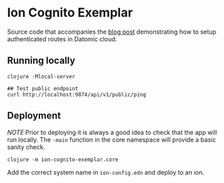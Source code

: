 # Ion Cognito Exemplar

Source code that accompanies the [blog post](http://www.jarrodctaylor.com/posts/Cognito-Authentication-For-Datomic-Cloud/) demonstrating how to setup
authenticated routes in Datomic cloud.

## Running locally

``` shell
clojure -Mlocal-server

## Test public endpoint
curl http://localhost:9874/api/v1/public/ping
```

## Deployment

*NOTE* Prior to deploying it is always a good idea to check that the app will
run locally.  The `-main` function in the core namespace will provide a
basic sanity check.

``` shell
clojure -m ion-cognito-exemplar.core
```

Add the correct system name in `ion-config.edn` and deploy to an ion.